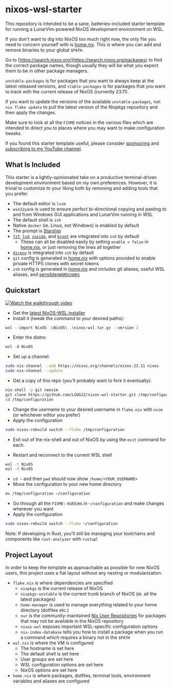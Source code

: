 # nixos-wsl-starter

This repository is intended to be a sane, batteries-included starter template
for running a LunarVim-powered NixOS development environment on WSL.

If you don't want to dig into NixOS too much right now, the only file you need
to concern yourself with is [home.nix](home.nix). This is where you can add and
remove binaries to your global `$PATH`.

Go to [https://search.nixos.org](https://search.nixos.org/packages) to find the
correct package names, though usually they will be what you expect them to be
in other package managers.

`unstable-packages` is for packages that you want to always keep at the latest
released versions, and `stable-packages` is for packages that you want to track
with the current release of NixOS (currently 23.11).

If you want to update the versions of the available `unstable-packages`, run
`nix flake update` to pull the latest version of the Nixpkgs repository and
then apply the changes.

Make sure to look at all the `FIXME` notices in the various files which are
intended to direct you to places where you may want to make configuration
tweaks.

If you found this starter template useful, please consider
[sponsoring](https://github.com/sponsors/LGUG2Z) and [subscribing to my YouTube
channel](https://www.youtube.com/channel/UCeai3-do-9O4MNy9_xjO6mg?sub_confirmation=1).

## What Is Included

This starter is a lightly-opinionated take on a productive terminal-driven
development environment based on my own preferences. However, it is trivial to
customize to your liking both by removing and adding tools that you prefer.

* The default editor is `lvim`
* `win32yank` is used to ensure perfect bi-directional copying and pasting to
  and from Windows GUI applications and LunarVim running in WSL
* The default shell is `zsh`
* Native `docker` (ie. Linux, not Windows) is enabled by default
* The prompt is [Starship](https://starship.rs/)
* [`fzf`](https://github.com/junegunn/fzf),
  [`lsd`](https://github.com/lsd-rs/lsd),
  [`zoxide`](https://github.com/ajeetdsouza/zoxide), and
  [`broot`](https://github.com/Canop/broot) are integrated into `zsh` by
  default
    * These can all be disabled easily by setting `enable = false` in
      [home.nix](home.nix), or just removing the lines all together
* [`direnv`](https://github.com/direnv/direnv) is integrated into `zsh` by
  default
* `git` config is generated in [home.nix](home.nix) with options provided to
  enable private HTTPS clones with secret tokens
* `zsh` config is generated in [home.nix](home.nix) and includes git aliases,
  useful WSL aliases, and
  [sensible`$WORDCHARS`](https://lgug2z.com/articles/sensible-wordchars-for-most-developers/)

## Quickstart

[![Watch the walkthrough video](https://img.youtube.com/vi/UmRXXYxq8k4/hqdefault.jpg)](https://www.youtube.com/watch?v=UmRXXYxq8k4)

* Get the [latest NixOS-WSL
  installer](https://github.com/nix-community/NixOS-WSL)
* Install it (tweak the command to your desired paths):
```powershell
wsl --import NixOS .\NixOS\ .\nixos-wsl.tar.gz --version 2

```

* Enter the distro:
```powershell
wsl -d NixOS
```

* Set up a channel:
```bash
sudo nix-channel --add https://nixos.org/channels/nixos-23.11 nixos
sudo nix-channel --update
```

* Get a copy of this repo (you'll probably want to fork it eventually):
```bash
nix-shell -p git neovim
git clone https://github.com/LGUG2Z/nixos-wsl-starter.git /tmp/configuration
cd /tmp/configuration
```

* Change the username to your desired username in `flake.nix` with `nvim` (or whichever editor you prefer)
* Apply the configuration
```bash
sudo nixos-rebuild switch --flake /tmp/configuration
```

* Exit out of the nix-shell and out of NixOS by using the `exit` command for each. 

* Restart and reconnect to the current WSL shell
```bash
wsl -t NixOS
wsl -d NixOS
```

* `cd ~` and then `pwd` should now show `/home/<YOUR_USERNAME>`
* Move the configuration to your new home directory 
```bash
mv /tmp/configuration ~/configuration
```

* Go through all the `FIXME:` notices in `~/configuration` and make changes
  wherever you want
* Apply the configuration
```bash
sudo nixos-rebuild switch --flake ~/configuration
```

Note: If developing in Rust, you'll still be managing your toolchains and components like `rust-analyzer` with `rustup`!

## Project Layout

In order to keep the template as approachable as possible for new NixOS users,
this project uses a flat layout without any nesting or modularization.

* `flake.nix` is where dependencies are specified
    * `nixpkgs` is the current release of NixOS
    * `nixpkgs-unstable` is the current trunk branch of NixOS (ie. all the
      latest packages)
    * `home-manager` is used to manage everything related to your home
      directory (dotfiles etc.)
    * `nur` is the community-maintained [Nix User
      Repositories](https://nur.nix-community.org/) for packages that may not
      be available in the NixOS repository
    * `nixos-wsl` exposes important WSL-specific configuration options
    * `nix-index-database` tells you how to install a package when you run a
      command which requires a binary not in the `$PATH`
* `wsl.nix` is where the VM is configured
    * The hostname is set here
    * The default shell is set here
    * User groups are set here
    * WSL configuration options are set here
    * NixOS options are set here
* `home.nix` is where packages, dotfiles, terminal tools, environment variables
  and aliases are configured
